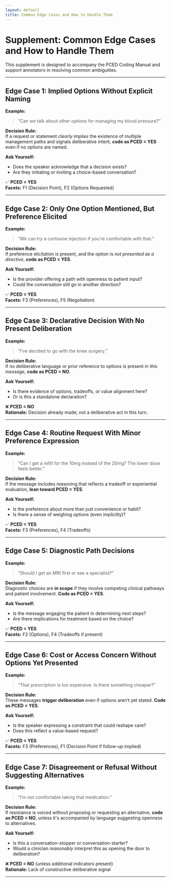 ```yaml
---
layout: default
title: Common Edge Cases and How to Handle Them
---
```


# Supplement: Common Edge Cases and How to Handle Them

This supplement is designed to accompany the PCED Coding Manual and support annotators in resolving common ambiguities.

---

## Edge Case 1: Implied Options Without Explicit Naming

**Example:**  
> “Can we talk about other options for managing my blood pressure?”

**Decision Rule:**  
If a request or statement *clearly implies* the existence of multiple management paths and signals deliberative intent, **code as PCED = YES** even if no options are named.

**Ask Yourself:**
- Does the speaker acknowledge that a decision exists?
- Are they initiating or inviting a choice-based conversation?

✅ **PCED = YES**  
**Facets:** F1 (Decision Point), F2 (Options Requested)

---

## Edge Case 2: Only One Option Mentioned, But Preference Elicited

**Example:**  
> “We can try a cortisone injection if you're comfortable with that.”

**Decision Rule:**  
If preference elicitation is present, and the option is *not presented as a directive*, **code as PCED = YES**.

**Ask Yourself:**
- Is the provider offering a path with openness to patient input?
- Could the conversation still go in another direction?

✅ **PCED = YES**  
**Facets:** F3 (Preferences), F5 (Negotiation)

---

## Edge Case 3: Declarative Decision With No Present Deliberation

**Example:**  
> “I’ve decided to go with the knee surgery.”

**Decision Rule:**  
If no deliberative language or prior reference to options is present *in this message*, **code as PCED = NO**.

**Ask Yourself:**
- Is there evidence of options, tradeoffs, or value alignment here?
- Or is this a standalone declaration?

❌ **PCED = NO**  
**Rationale:** Decision already made; not a deliberative act in this turn.

---

## Edge Case 4: Routine Request With Minor Preference Expression

**Example:**  
> “Can I get a refill for the 10mg instead of the 20mg? The lower dose feels better.”

**Decision Rule:**  
If the message includes reasoning that reflects a tradeoff or experiential evaluation, **lean toward PCED = YES**.

**Ask Yourself:**
- Is the preference about more than just convenience or habit?
- Is there a sense of weighing options (even implicitly)?

✅ **PCED = YES**  
**Facets:** F3 (Preferences), F4 (Tradeoffs)

---

## Edge Case 5: Diagnostic Path Decisions

**Example:**  
> “Should I get an MRI first or see a specialist?”

**Decision Rule:**  
Diagnostic choices are **in scope** if they involve competing clinical pathways and patient involvement. **Code as PCED = YES**.

**Ask Yourself:**
- Is the message engaging the patient in determining next steps?
- Are there implications for treatment based on the choice?

✅ **PCED = YES**  
**Facets:** F2 (Options), F4 (Tradeoffs if present)

---

## Edge Case 6: Cost or Access Concern Without Options Yet Presented

**Example:**  
> “That prescription is too expensive. Is there something cheaper?”

**Decision Rule:**  
These messages **trigger deliberation** even if options aren’t yet stated. **Code as PCED = YES**.

**Ask Yourself:**
- Is the speaker expressing a constraint that could reshape care?
- Does this reflect a value-based request?

✅ **PCED = YES**  
**Facets:** F3 (Preferences), F1 (Decision Point if follow-up implied)

---

## Edge Case 7: Disagreement or Refusal Without Suggesting Alternatives

**Example:**  
> “I’m not comfortable taking that medication.”

**Decision Rule:**  
If resistance is voiced without proposing or requesting an alternative, **code as PCED = NO**, unless it's accompanied by language suggesting openness to alternatives.

**Ask Yourself:**
- Is this a conversation-stopper or conversation-starter?
- Would a clinician *reasonably* interpret this as opening the door to deliberation?

❌ **PCED = NO** (unless additional indicators present)  
**Rationale:** Lack of constructive deliberative signal

---

